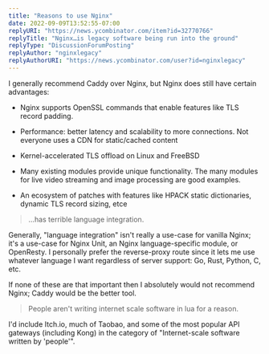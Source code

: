```yaml
---
title: "Reasons to use Nginx"
date: 2022-09-09T13:52:55-07:00
replyURI: "https://news.ycombinator.com/item?id=32770766"
replyTitle: "Nginx…is legacy software being run into the ground"
replyType: "DiscussionForumPosting"
replyAuthor: "nginxlegacy"
replyAuthorURI: "https://news.ycombinator.com/user?id=nginxlegacy"
---
```

I generally recommend Caddy over Nginx, but Nginx does still have certain advantages:

- Nginx supports OpenSSL commands that enable features like TLS record padding.

- Performance: better latency and scalability to more connections. Not everyone uses a CDN for static/cached content

- Kernel-accelerated TLS offload on Linux and FreeBSD

- Many existing modules provide unique functionality. The many modules for live video streaming and image processing are good examples.

- An ecosystem of patches with features like HPACK static dictionaries, dynamic TLS record sizing, etce

> …has terrible language integration.

Generally, "language integration" isn't really a use-case for vanilla Nginx; it's a use-case for Nginx Unit, an Nginx language-specific module, or OpenResty. I personally prefer the reverse-proxy route since it lets me use whatever language I want regardless of server support: Go, Rust, Python, C, etc.

If none of these are that important then I absolutely would not recommend Nginx; Caddy would be the better tool.

> People aren't writing internet scale software in lua for a reason.

I'd include Itch.io, much of Taobao, and some of the most popular API gateways (including Kong) in the category of "Internet-scale software written by 'people'".

